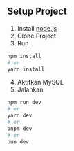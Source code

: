 ## Setup Project

1. Install [node.js](https://nodejs.org/download/release/v18.18.2/) 
2. Clone Project
3. Run
```bash
npm install
# or
yarn install
```
4. Aktifkan MySQL
5. Jalankan

```bash
npm run dev
# or
yarn dev
# or
pnpm dev
# or
bun dev
```
